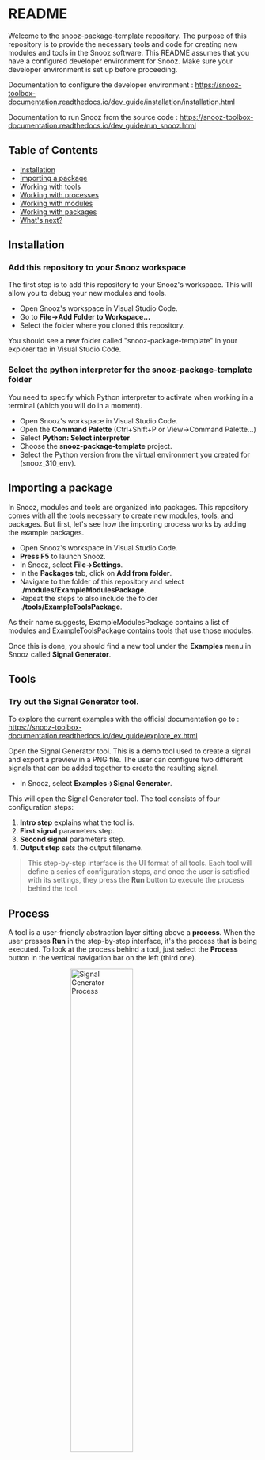 # README

Welcome to the snooz-package-template repository. The purpose of this repository is to provide the necessary tools and code for creating new modules and tools in the Snooz software. This README assumes that you have a configured developer environment for Snooz. Make sure your developer environment is set up before proceeding.

Documentation to configure the developer environment : https://snooz-toolbox-documentation.readthedocs.io/dev_guide/installation/installation.html  

Documentation to run Snooz from the source code : https://snooz-toolbox-documentation.readthedocs.io/dev_guide/run_snooz.html

## Table of Contents
- [Installation](#installation)
- [Importing a package](#importing-a-package)
- [Working with tools](#tools)
- [Working with processes](#process)
- [Working with modules](#modules)
- [Working with packages](#packages)
- [What's next?](#whats-next)

<a id="installation"></a>

## Installation
### Add this repository to your Snooz workspace

The first step is to add this repository to your Snooz's workspace. This will allow you to debug your new modules and tools.

- Open Snooz's workspace in Visual Studio Code.
- Go to **File->Add Folder to Workspace...**
- Select the folder where you cloned this repository.

You should see a new folder called "snooz-package-template" in your explorer tab in Visual Studio Code.


### Select the python interpreter for the snooz-package-template folder

You need to specify which Python interpreter to activate when working in a terminal (which you will do in a moment).

- Open Snooz's workspace in Visual Studio Code.
- Open the **Command Palette** (Ctrl+Shift+P or View->Command Palette...)
- Select **Python: Select interpreter**
- Choose the **snooz-package-template** project.
- Select the Python version from the virtual environment you created for (snooz_310_env).


<a id="importing-a-package"></a>

## Importing a package

In Snooz, modules and tools are organized into packages. This repository comes with all the tools necessary to create new modules, tools, and packages. But first, let's see how the importing process works by adding the example packages.

- Open Snooz's workspace in Visual Studio Code.
- **Press F5** to launch Snooz.
- In Snooz, select **File->Settings**.
- In the **Packages** tab, click on **Add from folder**.
- Navigate to the folder of this repository and select **./modules/ExampleModulesPackage**.
- Repeat the steps to also include the folder **./tools/ExampleToolsPackage**.


As their name suggests, ExampleModulesPackage contains a list of modules and ExampleToolsPackage contains tools that use those modules.

Once this is done, you should find a new tool under the **Examples** menu in Snooz called **Signal Generator**.

<a id="tools"></a>
## Tools
### Try out the Signal Generator tool.

To explore the current examples with the official documentation go to : https://snooz-toolbox-documentation.readthedocs.io/dev_guide/explore_ex.html

Open the Signal Generator tool. This is a demo tool used to create a signal and export a preview in a PNG file. The user can configure two different signals that can be added together to create the resulting signal.
- In Snooz, select **Examples->Signal Generator**.

This will open the Signal Generator tool. The tool consists of four configuration steps: 
1. **Intro step** explains what the tool is.
2. **First signal** parameters step.
3. **Second signal** parameters step.
4. **Output step** sets the output filename.

> This step-by-step interface is the UI format of all tools. Each tool will define a series of configuration steps, and once the user is satisfied with its settings, they press the **Run** button to execute the process behind the tool.

<a id="process"></a>
## Process

A tool is a user-friendly abstraction layer sitting above a **process**. When the user presses **Run** in the step-by-step interface, it's the process that is being executed. To look at the process behind a tool, just select the **Process** button in the vertical navigation bar on the left (third one).

<img src="doc/assets/SignalGeneratorProcess.png" style="display: block; margin-left: auto; margin-right: auto;" alt="Signal Generator Process" width="50%"/>

As you can see for the Signal Generator tool, the process is composed of two SignalGenerator modules, an AddSignal module, and a PrintSignal module. As mentioned above, this process doesn't require the step-by-step interface to work. The step-by-step interface is just a user-friendly way to configure each module.

### Creating a process
Let's explore how to create a process by using the same modules as the Signal Generator Tool.

- In Snooz, select **Dev Tools->New process**.

> If you don't see the Examples category in the Module Library, click on the **Options** button and check the packages ExampleModulesPackage 0.0.0 and ExampleToolsPackage 0.0.0.

- Drag the modules from the **Examples** category to reproduce the same process as the Signal Generator tool shown above.
- Connect the outputs with the inputs by clicking on the circle and dragging the link to the input.

Your new process is now ready to be executed. Save it and run it.

- To save the process: go to **Dev Tools->Save process as**.
- To execute the process: go to **Dev Tools->Run** (or press Ctrl-r).

### Configuring a process
Configuring a process is the task of configuring every modules instanciated in the process. 
To configure an instanciated module, double-click on the module itself. This will open a dialog with three tabs: **Settings**, **Results**, and **Logs**. The **Settings** page contains text fields for every input. The **Results** is used to display information about the last run of the module. The **Logs** tab displays any log associated with this module (very useful when your module crashes).

> Note that the settings page you see when double-clicking on the SignalGenerator module is the exact same interface as the second and third steps of the **Signal Generator** step-by-step tool. In fact, it is the exact same code. You can reuse any **Settings** page as a step for a tool. This saves a lot of development time as you only need to do it once, and you can then use the interface in any step-by-step tool that uses that module. We'll go into more detail on how to do that in a later section.

Once the process is configured to your liking, save and run it to see the results. You will find that as you create new modules, you will be creating a lot of different processes to test your modules. It's not necessary to create a step-by-step interface for these processes, just save the **JSON** file of the process, and you can reuse it whenever you need.

<a id="modules"></a>
## Modules

Modules are at the core of Snooz. All computations are done within a module's **compute(...)** function. This function will receive input as parameters and must return an object for the output.

### Debugging a module
All you need to debug a module is to add a breakpoint in its compute function and run a process with your module in it. When the process reaches your module, it will call the compute function, and you'll be able to step through it using the Visual Studio Debugger tool.

1. Open your Visual Studio workspace.
2. Navigate to the compute function of the GenerateSignal module: snooz-package-template/modules/ExampleModulesPackage/GenerateSignal/GenerateSignal.py
3. Add a breakpoint to the compute function by clicking in the left margin of the file.
4. **Press F5** to launch Snooz.
5. Open the **Signal Generator** tool.
6. Configure it.
7. Press **Run** in the tool UI (or Ctrl-r) to execute it.

> Note that you don't need to use a tool to debug a module. You can also create a new process and only add your module to it. As long as the input values are valid, you'll be able to debug your module.

### Creating a new module

In this section, we will be creating a new module to subtract a signal from another and output the resulting signal. The procedure will be the same for any other modules you may want to create. Let's first define the module's attributes:

	Name: SubtractSignals
	Label: Subtract Signals
	Category (for the menu): Examples
	Input1: main_signal
	Input2: signal_to_substract
	Output1: signal

#### Open the main python utility
We use a command line tool to help create new modules and tools. This makes the process much easier than writing all the necessary files from scratch.

1. Open the terminal in Visual Studio Code: **Terminal->New terminal**.
2. Select **snooz_template_package**.

This should open a new terminal with the correct python virtual environment activated (snooz_310_env).

1. Type `python main_utils.py`
2. Select `2- Create a module`
3. Type `ExampleModulesPackage` (This will create a subfolder under that package folder).
4. Fill the rest with the information from above. If you make any mistakes, just repeat the steps and it will ask to overwrite the previous one.

As the message in the console mentions, there's a final step before you can use the module in a process. You need to generate the python files associated with the two .ui files of the module. In Visual Studio Code:

1. Find the new subfolder of your module.
2. Right-click on file **Ui_SubstractSignalsResultsView.ui**
3. Select **Compile Qt UI file**.
4. Repeat the process for the file **Ui_SubstractSignalsSettingsView.ui**

Now if you open the subfolder **modules/ExampleModulesPackage** you'll see a new folder called **SubstractSignals**. Open it, and you should see these files:

<table>
  <thead>
    <tr>
      <th>Filename</th>
      <th>Description</th>
    </tr>
  </thead>
  <tbody>
    <tr>
      <td>__init__.py</td>
      <td>The __init__.py file in a Python package serves to indicate that the directory should be treated as a Python package.</td>
    </tr>
    <tr>
      <td>description.json</td>
      <td>The attributes of the module in JSON format. This is used by Snooz to understand how to use this module in a process. If at some point you need to change your inputs or outputs, you'll need to modify this file.</td>
    </tr>
    <tr>
      <td>SubstractSignals.py</td>
      <td>This is where the actual work of the module takes place. The compute function will be called when the module needs to be executed in a process. The parameters of the compute function are the input values of the module and the return object is the output.</td>
    </tr>
    <tr>
      <td>SubstractSignalsResultsView.py</td>
      <td>The class implementation of the "result" tab when you double click on a module in Snooz. Used to show any kind of data resulting from the compute function of the module. It's often used to debug a process to see how the module behaved.</td>
    </tr>
    <tr>
      <td>SubstractSignalsSettingsView.py</td>
      <td>The class implementation of the "settings" tab when you double click on a module in Snooz. Used to manually set the input values of the module.</td>
    </tr>
    <tr>
      <td>Ui_SubstractSignalsResultsView.ui</td>
      <td>.ui files are XML descriptions of a UI. This file is used by Qt Designer, a WYSIWYG tool for creating user interfaces in Qt. You won't modify this file directly, only through Qt Designer. This is the one for the "Results" tab.</td>
    </tr>
    <tr>
      <td>Ui_SubstractSignalsSettingsView.ui</td>
      <td>.ui files are XML descriptions of a UI. This file is used by Qt Designer, a WYSIWYG tool for creating user interfaces in Qt. You won't modify this file directly, only through Qt Designer. This is the one for the "Settings" tab.</td>
    </tr>
    <tr>
      <td>Ui_SubstractSignalsResultsView.py</td>
      <td>The Python file generated from the .ui file of the same name. This file is generated by the steps described previously and must be regenerated every time there is a change to the associated .ui file.</td>
    </tr>
    <tr>
      <td>Ui_SubstractSignalsSettingsView.py</td>
      <td>The Python file generated from the .ui file of the same name. This file is generated by the steps described previously and must be regenerated every time there is a change to the associated .ui file.</td>
    </tr>
  </tbody>
</table>

> Note that the tool generates a default **Settings** page to configure your module. In this case, it's not very useful as the input must be linked to the output of a GeneratorSignal module. But in other cases, it's often useful to have a basic settings page ready to go.

#### Change the compute function
Open the SubstractSignals.py file and change the compute() function for the following code:

```
def compute(self, main_signal,signal_to_substract):
  # Make appropriate checks to input values
  if not isinstance(main_signal, dict):
      raise NodeInputException(self.identifier, "main_signal", "main_signal must be a dictionary")
  if not isinstance(signal_to_substract, dict):
      raise NodeInputException(self.identifier, "signal_to_substract", "signal_to_substract must be a dictionary")
  
  if 'samples' not in main_signal or 'samples' not in signal_to_substract:
      raise NodeInputException(self.identifier, "samples", "main_signal and signal_to_substract must contain 'samples' key")

  if 'sample_rate' not in main_signal or 'sample_rate' not in signal_to_substract:
      raise NodeInputException(self.identifier, "sample_rate", "main_signal and signal_to_substract must contain 'sample_rate' key")
  
  if main_signal['sample_rate'] != signal_to_substract['sample_rate']:
      raise NodeInputException(self.identifier, "sample_rate", "Sample rates of both signals must be the same.")

  # Determine the lengths of the signal samples
  len_main_signal = len(main_signal['samples'])
  len_signal_to_substract = len(signal_to_substract['samples'])

  # Extend the shorter signal with zeros
  if len_main_signal < len_signal_to_substract:
      main_signal['samples'] = np.pad(main_signal['samples'], (0, len_signal_to_substract - len_main_signal), 'constant')
  elif len_signal_to_substract < len_main_signal:
      signal_to_substract['samples'] = np.pad(signal_to_substract['samples'], (0, len_main_signal - len_signal_to_substract), 'constant')

  # Perform the addition of the signals
  result_samples = main_signal['samples'] - signal_to_substract['samples']

  # Create the output signal dictionary
  output_signal = {
      'samples': result_samples,
      "sample_rate":main_signal['sample_rate']
  }

  return {'signal': output_signal}
```

> Note the use of the NodeInputException. This exception is used when there is a problem with the input of a module. If it happens, Snooz will stop immediately and inform the user that a problem has occurred in the process. You'll be able to see a trace of the log in the **Logs** tab of the module.

Add ``import numpy as np`` at the beginning of the SubstractSignals.py file since numpy is used to pad the signal.

#### Test your module
Follow these steps to test your new module:

1. Press **F5** to launch Snooz.
2. Create a new process: **File->New**
3. Add two **SignalGenerator** module.
4. Add your new **SubstractSignals** module.
5. Add a **PrintSignal** module.
6. Connect them like this:

<img src="doc/assets/SubstractSignals.png" style="display: block; margin-left: auto; margin-right: auto;"  alt="Substract Signal Process" width="50%"/>

7. Configure each modules to your liking.
8. Select **Dev Tools -> Run** (or Ctrl-r) to execute it.

#### Play around with your new module
Now that we have modules to add and substract two signals, we can create some more complex process like the following example:

<img src="doc/assets/ComplexSignalGenerator.png" style="display: block; margin-left: auto; margin-right: auto;"  alt="Complex Signal Generator Process" width="50%"/>

> Creating a new module for each mathematical operation is not optimal. If you are up for the challenge, create a new module (**SignalOperation**) that will also take the type of operation as an input value and execute that operation in its compute function.

<a id="packages"></a>
## Packages
### Creating a new package

Now that you know how to create a module, the next step will be to create your own package.

1. Open the terminal in Visual Studio Code: **Terminal->New terminal**.
2. Select **snooz_template_package**.

This should open a new terminal with the correct python virtual environement activated(snooz_310_env).

3. Type `python main_utils.py`
4. Select `1- Create a package`
5. Fill the information.

You can now find your new package under the tools or modules subfolder. From this point you can create new modules and tools into this package.

> Note that you can move a module or a tool to another package, but you'll need to modify the **json** file of the old and new package.

<a id="whats-next"></a>
## What's next?

Congratulations, you are now set up to start making new modules and tools for Snooz! 

There is still a lot to learn about the Snooz software and how to develop modules and tools for it. 

Here the documentation for the Hows Tos : https://snooz-toolbox-documentation.readthedocs.io/dev_guide/howtos/howtos.html

To have more information about the Snooz architecture, see : https://snooz-toolbox-documentation.readthedocs.io/dev_guide/information/information.html

For the Versioning Guidelines, see : https://snooz-toolbox-documentation.readthedocs.io/dev_guide/information/information.html#how-module-tool-and-package-versioning-works


